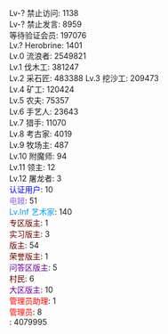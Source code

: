 Lv-? 禁止访问: 1138  
Lv-? 禁止发言: 8959  
等待验证会员: 197076  
Lv.? Herobrine: 1401  
Lv.0 流浪者: 2549821  
Lv.1 伐木工: 381247  
Lv.2 采石匠: 483388 
Lv.3 挖沙工: 209473  
Lv.4 矿工: 120424  
Lv.5 农夫: 75357  
Lv.6 手艺人: 23643  
Lv.7 猎手: 11070  
Lv.8 考古家: 4019  
Lv.9 牧场主: 487  
Lv.10 附魔师: 94  
Lv.11 领主: 12  
Lv.12 屠龙者: 3  
<font color="#0000FF">认证用户</font>: 10  
<font color="#946CE6">电鳗</font>: 51  
<font color="#0099FF">Lv.Inf 艺术家</font>: 140  
<font color="#660000">专区版主</font>: 1  
<font color="#660000">实习版主</font>: 3  
<font color="#660000">版主</font>: 54  
<font color="#660000">荣誉版主</font>: 1  
<font color="#660099">问答区版主</font>: 5  
<font color="#660000">村民</font>: 6  
<font color="#660099">大区版主</font>: 10  
<font color="#FF0000">管理员助理</font>: 1  
<font color="#FF0000">管理员</font>: 8  
: 4079995  
